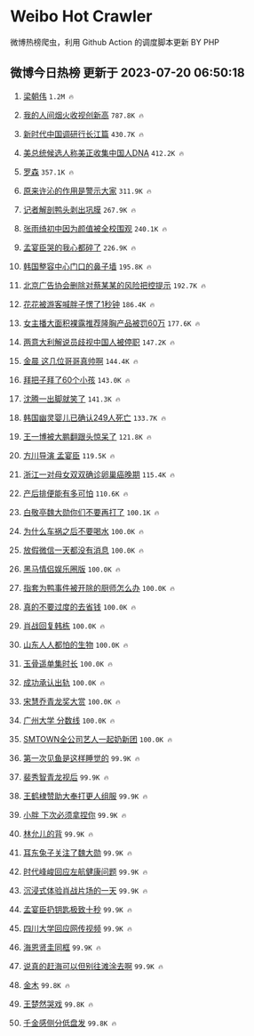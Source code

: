# Weibo Hot Crawler 



微博热榜爬虫，利用 Github Action 的调度脚本更新 BY PHP 


## 微博今日热榜 更新于 2023-07-20 06:50:18 
1. [梁朝伟](https://s.weibo.com/weibo?q=%E6%A2%81%E6%9C%9D%E4%BC%9F&t=31&band_rank=1&Refer=top) `1.2M 🔥` 

1. [我的人间烟火收视创新高](https://s.weibo.com/weibo?q=%23%E6%88%91%E7%9A%84%E4%BA%BA%E9%97%B4%E7%83%9F%E7%81%AB%E6%94%B6%E8%A7%86%E5%88%9B%E6%96%B0%E9%AB%98%23&t=31&band_rank=2&Refer=top) `787.8K 🔥` 

1. [新时代中国调研行长江篇](https://s.weibo.com/weibo?q=%23%E6%96%B0%E6%97%B6%E4%BB%A3%E4%B8%AD%E5%9B%BD%E8%B0%83%E7%A0%94%E8%A1%8C%E9%95%BF%E6%B1%9F%E7%AF%87%23&t=31&band_rank=3&Refer=top) `430.7K 🔥` 

1. [美总统候选人称美正收集中国人DNA](https://s.weibo.com/weibo?q=%23%E7%BE%8E%E6%80%BB%E7%BB%9F%E5%80%99%E9%80%89%E4%BA%BA%E7%A7%B0%E7%BE%8E%E6%AD%A3%E6%94%B6%E9%9B%86%E4%B8%AD%E5%9B%BD%E4%BA%BADNA%23&t=31&band_rank=4&Refer=top) `412.2K 🔥` 

1. [罗森](https://s.weibo.com/weibo?q=%E7%BD%97%E6%A3%AE&t=31&band_rank=5&Refer=top) `357.1K 🔥` 

1. [原来许沁的作用是警示大家](https://s.weibo.com/weibo?q=%23%E5%8E%9F%E6%9D%A5%E8%AE%B8%E6%B2%81%E7%9A%84%E4%BD%9C%E7%94%A8%E6%98%AF%E8%AD%A6%E7%A4%BA%E5%A4%A7%E5%AE%B6%23&t=31&band_rank=6&Refer=top) `311.9K 🔥` 

1. [记者解剖鸭头剥出巩膜](https://s.weibo.com/weibo?q=%23%E8%AE%B0%E8%80%85%E8%A7%A3%E5%89%96%E9%B8%AD%E5%A4%B4%E5%89%A5%E5%87%BA%E5%B7%A9%E8%86%9C%23&t=31&band_rank=7&Refer=top) `267.9K 🔥` 

1. [张雨绮初中因为颜值被全校围观](https://s.weibo.com/weibo?q=%23%E5%BC%A0%E9%9B%A8%E7%BB%AE%E5%88%9D%E4%B8%AD%E5%9B%A0%E4%B8%BA%E9%A2%9C%E5%80%BC%E8%A2%AB%E5%85%A8%E6%A0%A1%E5%9B%B4%E8%A7%82%23&t=31&band_rank=8&Refer=top) `240.1K 🔥` 

1. [孟宴臣哭的我心都碎了](https://s.weibo.com/weibo?q=%23%E5%AD%9F%E5%AE%B4%E8%87%A3%E5%93%AD%E7%9A%84%E6%88%91%E5%BF%83%E9%83%BD%E7%A2%8E%E4%BA%86%23&t=31&band_rank=9&Refer=top) `226.9K 🔥` 

1. [韩国整容中心门口的鼻子墙](https://s.weibo.com/weibo?q=%23%E9%9F%A9%E5%9B%BD%E6%95%B4%E5%AE%B9%E4%B8%AD%E5%BF%83%E9%97%A8%E5%8F%A3%E7%9A%84%E9%BC%BB%E5%AD%90%E5%A2%99%23&t=31&band_rank=10&Refer=top) `195.8K 🔥` 

1. [北京广告协会删除对蔡某某的风险把控提示](https://s.weibo.com/weibo?q=%23%E5%8C%97%E4%BA%AC%E5%B9%BF%E5%91%8A%E5%8D%8F%E4%BC%9A%E5%88%A0%E9%99%A4%E5%AF%B9%E8%94%A1%E6%9F%90%E6%9F%90%E7%9A%84%E9%A3%8E%E9%99%A9%E6%8A%8A%E6%8E%A7%E6%8F%90%E7%A4%BA%23&t=31&band_rank=11&Refer=top) `192.7K 🔥` 

1. [花花被游客喊胖子愣了1秒钟](https://s.weibo.com/weibo?q=%23%E8%8A%B1%E8%8A%B1%E8%A2%AB%E6%B8%B8%E5%AE%A2%E5%96%8A%E8%83%96%E5%AD%90%E6%84%A3%E4%BA%861%E7%A7%92%E9%92%9F%23&t=31&band_rank=12&Refer=top) `186.4K 🔥` 

1. [女主播大面积裸露推荐隆胸产品被罚60万](https://s.weibo.com/weibo?q=%23%E5%A5%B3%E4%B8%BB%E6%92%AD%E5%A4%A7%E9%9D%A2%E7%A7%AF%E8%A3%B8%E9%9C%B2%E6%8E%A8%E8%8D%90%E9%9A%86%E8%83%B8%E4%BA%A7%E5%93%81%E8%A2%AB%E7%BD%9A60%E4%B8%87%23&t=31&band_rank=13&Refer=top) `177.6K 🔥` 

1. [两意大利解说员歧视中国人被停职](https://s.weibo.com/weibo?q=%23%E4%B8%A4%E6%84%8F%E5%A4%A7%E5%88%A9%E8%A7%A3%E8%AF%B4%E5%91%98%E6%AD%A7%E8%A7%86%E4%B8%AD%E5%9B%BD%E4%BA%BA%E8%A2%AB%E5%81%9C%E8%81%8C%23&t=31&band_rank=14&Refer=top) `147.2K 🔥` 

1. [金晨 这几位哥哥真帅啊](https://s.weibo.com/weibo?q=%E9%87%91%E6%99%A8%20%E8%BF%99%E5%87%A0%E4%BD%8D%E5%93%A5%E5%93%A5%E7%9C%9F%E5%B8%85%E5%95%8A&t=31&band_rank=15&Refer=top) `144.4K 🔥` 

1. [拜把子拜了60个小孩](https://s.weibo.com/weibo?q=%E6%8B%9C%E6%8A%8A%E5%AD%90%E6%8B%9C%E4%BA%8660%E4%B8%AA%E5%B0%8F%E5%AD%A9&t=31&band_rank=16&Refer=top) `143.0K 🔥` 

1. [沈腾一出脚就笑了](https://s.weibo.com/weibo?q=%23%E6%B2%88%E8%85%BE%E4%B8%80%E5%87%BA%E8%84%9A%E5%B0%B1%E7%AC%91%E4%BA%86%23&t=31&band_rank=17&Refer=top) `141.3K 🔥` 

1. [韩国幽灵婴儿已确认249人死亡](https://s.weibo.com/weibo?q=%23%E9%9F%A9%E5%9B%BD%E5%B9%BD%E7%81%B5%E5%A9%B4%E5%84%BF%E5%B7%B2%E7%A1%AE%E8%AE%A4249%E4%BA%BA%E6%AD%BB%E4%BA%A1%23&t=31&band_rank=18&Refer=top) `133.7K 🔥` 

1. [王一博被大鹏翻跟头惊呆了](https://s.weibo.com/weibo?q=%23%E7%8E%8B%E4%B8%80%E5%8D%9A%E8%A2%AB%E5%A4%A7%E9%B9%8F%E7%BF%BB%E8%B7%9F%E5%A4%B4%E6%83%8A%E5%91%86%E4%BA%86%23&t=31&band_rank=19&Refer=top) `121.8K 🔥` 

1. [方川导演 孟宴臣](https://s.weibo.com/weibo?q=%E6%96%B9%E5%B7%9D%E5%AF%BC%E6%BC%94%20%E5%AD%9F%E5%AE%B4%E8%87%A3&t=31&band_rank=20&Refer=top) `119.5K 🔥` 

1. [浙江一对母女双双确诊卵巢癌晚期](https://s.weibo.com/weibo?q=%23%E6%B5%99%E6%B1%9F%E4%B8%80%E5%AF%B9%E6%AF%8D%E5%A5%B3%E5%8F%8C%E5%8F%8C%E7%A1%AE%E8%AF%8A%E5%8D%B5%E5%B7%A2%E7%99%8C%E6%99%9A%E6%9C%9F%23&t=31&band_rank=21&Refer=top) `115.4K 🔥` 

1. [产后排便能有多可怕](https://s.weibo.com/weibo?q=%E4%BA%A7%E5%90%8E%E6%8E%92%E4%BE%BF%E8%83%BD%E6%9C%89%E5%A4%9A%E5%8F%AF%E6%80%95&t=31&band_rank=22&Refer=top) `110.6K 🔥` 

1. [白敬亭魏大勋你们不要再打了](https://s.weibo.com/weibo?q=%23%E7%99%BD%E6%95%AC%E4%BA%AD%E9%AD%8F%E5%A4%A7%E5%8B%8B%E4%BD%A0%E4%BB%AC%E4%B8%8D%E8%A6%81%E5%86%8D%E6%89%93%E4%BA%86%23&t=31&band_rank=23&Refer=top) `100.1K 🔥` 

1. [为什么车祸之后不要喝水](https://s.weibo.com/weibo?q=%E4%B8%BA%E4%BB%80%E4%B9%88%E8%BD%A6%E7%A5%B8%E4%B9%8B%E5%90%8E%E4%B8%8D%E8%A6%81%E5%96%9D%E6%B0%B4&t=31&band_rank=24&Refer=top) `100.0K 🔥` 

1. [放假微信一天都没有消息](https://s.weibo.com/weibo?q=%23%E6%94%BE%E5%81%87%E5%BE%AE%E4%BF%A1%E4%B8%80%E5%A4%A9%E9%83%BD%E6%B2%A1%E6%9C%89%E6%B6%88%E6%81%AF%23&t=31&band_rank=25&Refer=top) `100.0K 🔥` 

1. [黑马情侣娱乐圈版](https://s.weibo.com/weibo?q=%23%E9%BB%91%E9%A9%AC%E6%83%85%E4%BE%A3%E5%A8%B1%E4%B9%90%E5%9C%88%E7%89%88%23&t=31&band_rank=26&Refer=top) `100.0K 🔥` 

1. [指套为鸭事件被开除的厨师怎么办](https://s.weibo.com/weibo?q=%23%E6%8C%87%E5%A5%97%E4%B8%BA%E9%B8%AD%E4%BA%8B%E4%BB%B6%E8%A2%AB%E5%BC%80%E9%99%A4%E7%9A%84%E5%8E%A8%E5%B8%88%E6%80%8E%E4%B9%88%E5%8A%9E%23&t=31&band_rank=27&Refer=top) `100.0K 🔥` 

1. [真的不要过度的去省钱](https://s.weibo.com/weibo?q=%23%E7%9C%9F%E7%9A%84%E4%B8%8D%E8%A6%81%E8%BF%87%E5%BA%A6%E7%9A%84%E5%8E%BB%E7%9C%81%E9%92%B1%23&t=31&band_rank=28&Refer=top) `100.0K 🔥` 

1. [肖战回复韩栋](https://s.weibo.com/weibo?q=%23%E8%82%96%E6%88%98%E5%9B%9E%E5%A4%8D%E9%9F%A9%E6%A0%8B%23&t=31&band_rank=29&Refer=top) `100.0K 🔥` 

1. [山东人人都怕的生物](https://s.weibo.com/weibo?q=%23%E5%B1%B1%E4%B8%9C%E4%BA%BA%E4%BA%BA%E9%83%BD%E6%80%95%E7%9A%84%E7%94%9F%E7%89%A9%23&t=31&band_rank=30&Refer=top) `100.0K 🔥` 

1. [玉骨遥单集时长](https://s.weibo.com/weibo?q=%23%E7%8E%89%E9%AA%A8%E9%81%A5%E5%8D%95%E9%9B%86%E6%97%B6%E9%95%BF%23&t=31&band_rank=31&Refer=top) `100.0K 🔥` 

1. [成功承认出轨](https://s.weibo.com/weibo?q=%23%E6%88%90%E5%8A%9F%E6%89%BF%E8%AE%A4%E5%87%BA%E8%BD%A8%23&t=31&band_rank=32&Refer=top) `100.0K 🔥` 

1. [宋慧乔青龙奖大赏](https://s.weibo.com/weibo?q=%23%E5%AE%8B%E6%85%A7%E4%B9%94%E9%9D%92%E9%BE%99%E5%A5%96%E5%A4%A7%E8%B5%8F%23&t=31&band_rank=33&Refer=top) `100.0K 🔥` 

1. [广州大学 分数线](https://s.weibo.com/weibo?q=%E5%B9%BF%E5%B7%9E%E5%A4%A7%E5%AD%A6%20%E5%88%86%E6%95%B0%E7%BA%BF&t=31&band_rank=34&Refer=top) `100.0K 🔥` 

1. [SMTOWN全公司艺人一起奶新团](https://s.weibo.com/weibo?q=%23SMTOWN%E5%85%A8%E5%85%AC%E5%8F%B8%E8%89%BA%E4%BA%BA%E4%B8%80%E8%B5%B7%E5%A5%B6%E6%96%B0%E5%9B%A2%23&t=31&band_rank=35&Refer=top) `100.0K 🔥` 

1. [第一次见鱼是这样睡觉的](https://s.weibo.com/weibo?q=%E7%AC%AC%E4%B8%80%E6%AC%A1%E8%A7%81%E9%B1%BC%E6%98%AF%E8%BF%99%E6%A0%B7%E7%9D%A1%E8%A7%89%E7%9A%84&t=31&band_rank=36&Refer=top) `99.9K 🔥` 

1. [裴秀智青龙视后](https://s.weibo.com/weibo?q=%23%E8%A3%B4%E7%A7%80%E6%99%BA%E9%9D%92%E9%BE%99%E8%A7%86%E5%90%8E%23&t=31&band_rank=37&Refer=top) `99.9K 🔥` 

1. [王鹤棣赞助大奉打更人组服](https://s.weibo.com/weibo?q=%23%E7%8E%8B%E9%B9%A4%E6%A3%A3%E8%B5%9E%E5%8A%A9%E5%A4%A7%E5%A5%89%E6%89%93%E6%9B%B4%E4%BA%BA%E7%BB%84%E6%9C%8D%23&t=31&band_rank=38&Refer=top) `99.9K 🔥` 

1. [小胖 下次必须拿捏你](https://s.weibo.com/weibo?q=%E5%B0%8F%E8%83%96%20%E4%B8%8B%E6%AC%A1%E5%BF%85%E9%A1%BB%E6%8B%BF%E6%8D%8F%E4%BD%A0&t=31&band_rank=39&Refer=top) `99.9K 🔥` 

1. [林允儿的背](https://s.weibo.com/weibo?q=%23%E6%9E%97%E5%85%81%E5%84%BF%E7%9A%84%E8%83%8C%23&t=31&band_rank=40&Refer=top) `99.9K 🔥` 

1. [耳东兔子关注了魏大勋](https://s.weibo.com/weibo?q=%23%E8%80%B3%E4%B8%9C%E5%85%94%E5%AD%90%E5%85%B3%E6%B3%A8%E4%BA%86%E9%AD%8F%E5%A4%A7%E5%8B%8B%23&t=31&band_rank=41&Refer=top) `99.9K 🔥` 

1. [时代峰峻回应左航健康问题](https://s.weibo.com/weibo?q=%23%E6%97%B6%E4%BB%A3%E5%B3%B0%E5%B3%BB%E5%9B%9E%E5%BA%94%E5%B7%A6%E8%88%AA%E5%81%A5%E5%BA%B7%E9%97%AE%E9%A2%98%23&t=31&band_rank=42&Refer=top) `99.9K 🔥` 

1. [沉浸式体验肖战片场的一天](https://s.weibo.com/weibo?q=%23%E6%B2%89%E6%B5%B8%E5%BC%8F%E4%BD%93%E9%AA%8C%E8%82%96%E6%88%98%E7%89%87%E5%9C%BA%E7%9A%84%E4%B8%80%E5%A4%A9%23&t=31&band_rank=43&Refer=top) `99.9K 🔥` 

1. [孟宴臣扔钥匙极致十秒](https://s.weibo.com/weibo?q=%23%E5%AD%9F%E5%AE%B4%E8%87%A3%E6%89%94%E9%92%A5%E5%8C%99%E6%9E%81%E8%87%B4%E5%8D%81%E7%A7%92%23&t=31&band_rank=44&Refer=top) `99.9K 🔥` 

1. [四川大学回应网传视频](https://s.weibo.com/weibo?q=%23%E5%9B%9B%E5%B7%9D%E5%A4%A7%E5%AD%A6%E5%9B%9E%E5%BA%94%E7%BD%91%E4%BC%A0%E8%A7%86%E9%A2%91%23&t=31&band_rank=45&Refer=top) `99.9K 🔥` 

1. [海恩贤圭同框](https://s.weibo.com/weibo?q=%23%E6%B5%B7%E6%81%A9%E8%B4%A4%E5%9C%AD%E5%90%8C%E6%A1%86%23&t=31&band_rank=46&Refer=top) `99.9K 🔥` 

1. [说真的赶海可以但别往滩涂去啊](https://s.weibo.com/weibo?q=%23%E8%AF%B4%E7%9C%9F%E7%9A%84%E8%B5%B6%E6%B5%B7%E5%8F%AF%E4%BB%A5%E4%BD%86%E5%88%AB%E5%BE%80%E6%BB%A9%E6%B6%82%E5%8E%BB%E5%95%8A%23&t=31&band_rank=47&Refer=top) `99.9K 🔥` 

1. [金木](https://s.weibo.com/weibo?q=%E9%87%91%E6%9C%A8&t=31&band_rank=48&Refer=top) `99.8K 🔥` 

1. [王楚然哭戏](https://s.weibo.com/weibo?q=%23%E7%8E%8B%E6%A5%9A%E7%84%B6%E5%93%AD%E6%88%8F%23&t=31&band_rank=49&Refer=top) `99.8K 🔥` 

1. [千金感侧分低盘发](https://s.weibo.com/weibo?q=%E5%8D%83%E9%87%91%E6%84%9F%E4%BE%A7%E5%88%86%E4%BD%8E%E7%9B%98%E5%8F%91&t=31&band_rank=50&Refer=top) `99.8K 🔥` 


